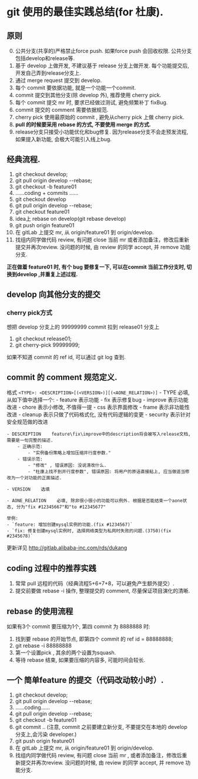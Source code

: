 # git 使用的最佳实践总结(for 杜康). 
## 原则
0. 公共分支(共享的)严格禁止force push. 如果force push 会回收权限. 公共分支包括develop和release等.
1. 基于 develop 上做开发, 不建议基于 release 分支上做开发. 每个功能提交后, 开发自己弄到release分支上.
2. 通过 merge request 提交到 develop.
3. 每个 commit 要依据功能, 就是一个功能一个commit. 
4. commit 提交到其他分支(除 develop 外), 推荐使用 cherry pick.
5. 每个 commit 提交 mr 时, 要求已经做过测试, 避免频繁补丁 fixBug.
6. commit 提交的 comment 需要依据规范.
7. cherry pick 使用最原始的 commit , 避免从cherry pick 上做 cherry pick.
8. **pull 的时候要采用 rebase 的方式, 不要使用 merge 的方式.**
9. release分支只接受小功能优化和bug修复. 因为release分支不会走预发流程, 如果提入新功能, 会极大可能引入线上bug.

## 经典流程.
1. git checkout develop;
2. git pull origin develop --rebase;
3. git checkout -b feature01
4. ......coding + commits ...... 
5. git checkout develop
6. git pull origin develop --rebase;
7. git checkout feature01
8. idea上 rebase on develop(git rebase develop)
9. git push origin feature01
10. 在 gitLab 上提交 mr, 从 origin/feature01 到 origin/develop.
11. 找组内同学做代码 review, 有问题 close 当前 mr 或者添加备注，修改后重新提交并再次review. 
    没问题的时候, 由 review 的同学 accept, 并 remove 功能分支.
    
**正在做着 feature01 时, 有个 bug 要修复一下, 可以在commit 当前工作分支时, 切换到develop ,并重复上述过程.**

## develop 向其他分支的提交 
### cherry pick方式
想把 develop 分支上的 99999999 commit 拉到 release01 分支上
1. git checkout release01;
2. git cherry-pick 99999999;

如果不知道 commit 的 ref id, 可以通过 git log 查到.      

## commit 的 comment 规范定义.
格式 `<TYPE>: <DESCRIPTION>[(<VERSION>)][(<AONE_RELATION>)]`
    - TYPE   必填, 从如下值中选择一个:
        - feature  表示功能
        - fix      表示修复bug
        - improve  表示功能改进
        - chore    表示小修改, 不值得一提
        - css      表示界面修改
        - frame    表示非功能性改进
        - cleanup  表示只做了代码格式化, 没有代码逻辑的变更
        - security 表示针对安全规范做的改进
        
    - DESCRIPTION    feature\fix\improve中的description将会被写入release文档, 需要是一句完整的描述.
        - 正确示范:
            - "实例备份策略上增加压缩并行度参数."
        - 错误示范:
            - "修改" , 错误原因: 没说清改什么.
            - "杜康上找不到并行度参数", 错误原因: 将用户的原话直接粘上, 应当做适当修改为一个对功能的正面描述.
            
    - VERSION    选填
    
    - AONE_RELATION    必填, 除非很小很小的功能可以例外. 根据是否能结束一个aone状态, 分为"fix #12345667"和"to #12345677"
    
    举例: 
    - `feature: 增加创建mysql实例的功能.(fix #1234567)`
    - `fix: 修复创建mysql实例时, 选择网络类型为私网时失败的问题.(3750)(fix #2345678)`
        
更新详见 http://gitlab.alibaba-inc.com/rds/dukang


## coding 过程中的推荐实践
1. 常常 pull 远程的代码（经典流程5+6+7+8，可以避免产生额外提交）.
2. 提交前要做 rebase -i 操作, 整理提交的 comment, 尽量保证项目演化的清晰.

## rebase 的使用流程
如果有3个 commit 要压缩为1个, 第四 commit 为 8888888 时:
1. 找到要 rebase 的开始节点, 即第四个 commit 的 ref id = 88888888;
2. git rebase -i 88888888
3. 第一个设置pick , 其余的两个设置为squash.
4. 等待 rebase 结束, 如果要压缩的内容多, 可能时间会较长.

## 一个 简单feature 的提交（代码改动较小时）.
1. git checkout develop;
2. git pull origin develop --rebase;
3. ......coding......
4. git pull origin develop --rebase;
5. git checkout -b feature01
6. git commit .. (注意, commit 之前要建立新分支, 不要提交在本地的 develop 分支上,会污染 developer.)
7. git push origin feature01
8. 在 gitLab 上提交 mr, 从 origin/feature01 到 origin/develop.
9. 找组内同学做代码 review, 有问题 close 当前 mr , 或者添加备注，修改后重新提交并再次review.
    没问题的时候, 由 review 的同学 accept, 并 remove 功能分支.